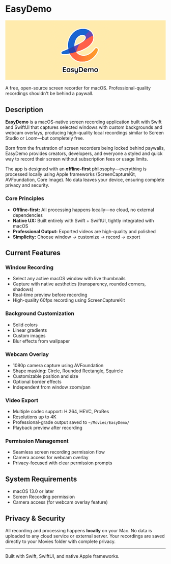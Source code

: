 # EasyDemo

![EasyDemo Cover](assets/EasyDemoCover.png)

A free, open-source screen recorder for macOS. Professional-quality recordings shouldn't be behind a paywall.

## Description

**EasyDemo** is a macOS-native screen recording application built with Swift and SwiftUI that captures selected windows with custom backgrounds and webcam overlays, producing high-quality local recordings similar to Screen Studio or Loom—but completely free.

Born from the frustration of screen recorders being locked behind paywalls, EasyDemo provides creators, developers, and everyone a styled and quick way to record their screen without subscription fees or usage limits.

The app is designed with an **offline-first** philosophy—everything is processed locally using Apple frameworks (ScreenCaptureKit, AVFoundation, Core Image). No data leaves your device, ensuring complete privacy and security.

### Core Principles

- **Offline-first:** All processing happens locally—no cloud, no external dependencies
- **Native UX:** Built entirely with Swift + SwiftUI, tightly integrated with macOS
- **Professional Output:** Exported videos are high-quality and polished
- **Simplicity:** Choose window → customize → record → export

## Current Features

### Window Recording

- Select any active macOS window with live thumbnails
- Capture with native aesthetics (transparency, rounded corners, shadows)
- Real-time preview before recording
- High-quality 60fps recording using ScreenCaptureKit

### Background Customization

- Solid colors
- Linear gradients
- Custom images
- Blur effects from wallpaper

### Webcam Overlay

- 1080p camera capture using AVFoundation
- Shape masking: Circle, Rounded Rectangle, Squircle
- Customizable position and size
- Optional border effects
- Independent from window zoom/pan

### Video Export

- Multiple codec support: H.264, HEVC, ProRes
- Resolutions up to 4K
- Professional-grade output saved to `~/Movies/EasyDemo/`
- Playback preview after recording

### Permission Management

- Seamless screen recording permission flow
- Camera access for webcam overlay
- Privacy-focused with clear permission prompts

## System Requirements

- macOS 13.0 or later
- Screen Recording permission
- Camera access (for webcam overlay feature)

## Privacy & Security

All recording and processing happens **locally** on your Mac. No data is uploaded to any cloud service or external server. Your recordings are saved directly to your Movies folder with complete privacy.

---

Built with Swift, SwiftUI, and native Apple frameworks.
